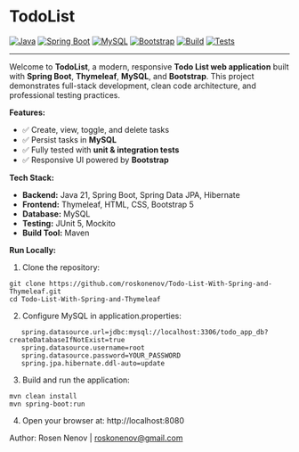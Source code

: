 # TodoList

[![Java](https://img.shields.io/badge/Java-21-blue?logo=java&logoColor=white)](https://www.oracle.com/java/)
[![Spring Boot](https://img.shields.io/badge/Spring%20Boot-3.5.6-brightgreen?logo=spring&logoColor=white)](https://spring.io/projects/spring-boot)
[![MySQL](https://img.shields.io/badge/MySQL-8.0-blue?logo=mysql&logoColor=white)](https://www.mysql.com/)
[![Bootstrap](https://img.shields.io/badge/Bootstrap-5.3-purple?logo=bootstrap&logoColor=white)](https://getbootstrap.com/)
[![Build](https://img.shields.io/badge/build-passing-brightgreen?logo=githubactions&logoColor=white)](https://github.com/roskonenov/Todo-List-With-Spring-and-Thymeleaf/actions)
[![Tests](https://img.shields.io/badge/tests-passing-brightgreen?logo=github&logoColor=white)](https://github.com/roskonenov/Todo-List-With-Spring-and-Thymeleaf/actions)

---

Welcome to **TodoList**, a modern, responsive **Todo List web application** built with **Spring Boot**, **Thymeleaf**, **MySQL**, and **Bootstrap**. This project demonstrates full-stack development, clean code architecture, and professional testing practices.

**Features:**
- ✅ Create, view, toggle, and delete tasks
- ✅ Persist tasks in **MySQL**
- ✅ Fully tested with **unit & integration tests**
- ✅ Responsive UI powered by **Bootstrap**

**Tech Stack:**
- **Backend:** Java 21, Spring Boot, Spring Data JPA, Hibernate
- **Frontend:** Thymeleaf, HTML, CSS, Bootstrap 5
- **Database:** MySQL
- **Testing:** JUnit 5, Mockito
- **Build Tool:** Maven

**Run Locally:**
1. Clone the repository:
```
git clone https://github.com/roskonenov/Todo-List-With-Spring-and-Thymeleaf.git
cd Todo-List-With-Spring-and-Thymeleaf
```

2. Configure MySQL in application.properties:
```
   spring.datasource.url=jdbc:mysql://localhost:3306/todo_app_db?createDatabaseIfNotExist=true
   spring.datasource.username=root
   spring.datasource.password=YOUR_PASSWORD
   spring.jpa.hibernate.ddl-auto=update
```
3. Build and run the application:
```
mvn clean install
mvn spring-boot:run
```
4. Open your browser at: http://localhost:8080

Author: 
Rosen Nenov |
roskonenov@gmail.com